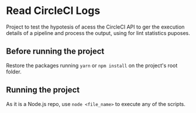 
# Read CircleCI Logs

Project to test the hypotesis of acess the CircleCI API to ger the execution details of a pipeline and process the output, using for lint statistics puposes.

## Before running the project

Restore the packages running `yarn` or `npm install` on the project's root folder.

## Running the project

As it is a Node.js repo, use `node <file_name>` to execute any of the scripts.